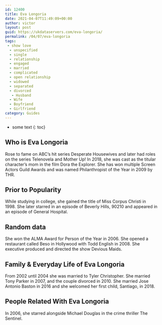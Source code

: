 ```yaml
---
id: 12400
title: Eva Longoria
date: 2021-04-07T11:49:09+00:00
author: victor
layout: post
guid: https://ukdataservers.com/eva-longoria/
permalink: /04/07/eva-longoria
tags:
 - show love
  - unspecified
  - single
  - relationship
  - engaged
  - married
  - complicated
  - open relationship
  - widowed
  - separated
  - divorced
   - Husband
  - Wife
  - Boyfriend
  - Girlfriend
category: Guides
---
```


* some text
{: toc}


## Who is Eva Longoria



Rose to fame on ABC&#8217;s hit series Desperate Housewives and later had roles on the series Telenovela and Mother Up! In 2018, she was cast as the titular character&#8217;s mom in the film Dora the Explorer. She has won multiple Screen Actors Guild Awards and was named Philanthropist of the Year in 2009 by THR.  

                
                
                
## Prior to Popularity



While studying in college, she gained the title of Miss Corpus Christi in 1998. She later starred in an episode of Beverly Hills, 90210 and appeared in an episode of General Hospital. 

                
                
                
## Random data



She won the ALMA Award for Person of the Year in 2006. She opened a restaurant called Beso in Hollywood with Todd English in 2008. She executive produced and directed the show Devious Maids.

                
                
                
## Family & Everyday Life of Eva Longoria



From 2002 until 2004 she was married to Tyler Christopher. She married Tony Parker in 2007, and the couple divorced in 2010. She married Jose Antonio Baston in 2016 and she welcomed her first child, Santiago, in 2018. 

                
                
                
## People Related With Eva Longoria



In 2006, she starred alongside Michael Douglas in the crime thriller The Sentinel. 

                
              
            
          
          
          